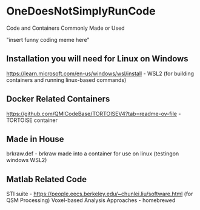 # OneDoesNotSimplyRunCode
Code and Containers Commonly Made or Used

"insert funny coding meme here"

Installation you will need for Linux on Windows
-------------------------
https://learn.microsoft.com/en-us/windows/wsl/install - WSL2 (for building containers and running linux-based commands)

Docker Related Containers
-------------------------
https://github.com/QMICodeBase/TORTOISEV4?tab=readme-ov-file - TORTOISE container

Made in House
------------------------
brkraw.def - brkraw made into a container for use on linux (testingon windows WSL2)

Matlab Related Code
-----------------------
STI suite - https://people.eecs.berkeley.edu/~chunlei.liu/software.html (for QSM Processing)
Voxel-based Analysis Approaches - homebrewed 
